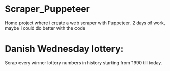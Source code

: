 # Scraper_Puppeteer
Home project where i create a web scraper with Puppeteer.
2 days of work, maybe i could do better with the code 

# Danish Wednesday lottery:
Scrap every winner lottery numbers in history starting from 1990 till today.
